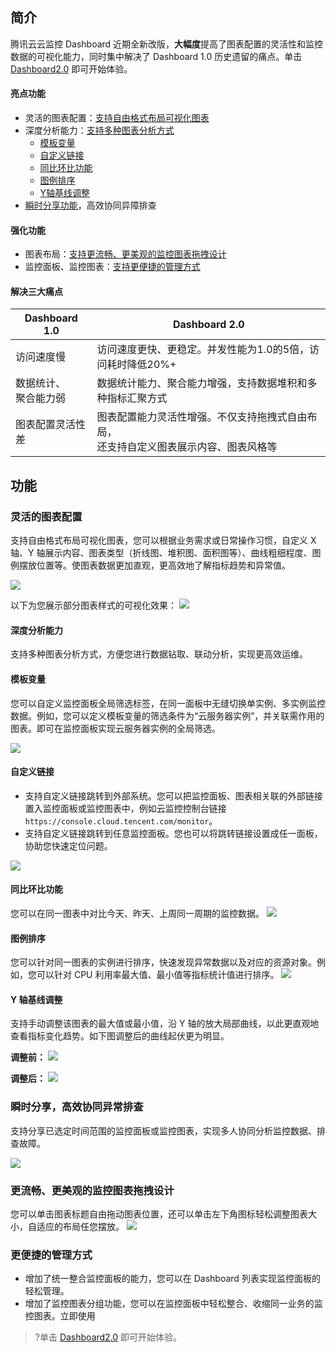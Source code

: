## 简介

腾讯云云监控 Dashboard 近期全新改版，**大幅度**提高了图表配置的灵活性和监控数据的可视化能力，同时集中解决了 Dashboard 1.0 历史遗留的痛点。单击 [Dashboard2.0](https://console.cloud.tencent.com/monitor/dashboard2) 即可开始体验。


#### 亮点功能

- 灵活的图表配置：[支持自由格式布局可视化图表](#step1)
- 深度分析能力：[支持多种图表分析方式](#step2)
  - [模板变量](#step6)
  - [自定义链接](#step7)
  - [同比环比功能](#step8)
  - [图例排序](#step9)
  - [Y轴基线调整](#step10)
- [瞬时分享功能](#step3)，高效协同异障排查

#### 强化功能

- 图表布局：[支持更流畅、更美观的监控图表拖拽设计](#step4)
- 监控面板、监控图表：[支持更便捷的管理方式](#step5)

#### 解决三大痛点

| Dashboard 1.0            | Dashboard 2.0                                                |
| ------------------------ | ------------------------------------------------------------ |
| 访问速度慢               | 访问速度更快、更稳定。并发性能为1.0的5倍，访问耗时降低20%+   |
| 数据统计、<br>聚合能力弱 | 数据统计能力、聚合能力增强，支持数据堆积和多种指标汇聚方式   |
| 图表配置灵活性差         | 图表配置能力灵活性增强。不仅支持拖拽式自由布局，<br>还支持自定义图表展示内容、图表风格等 |


## 功能

### 灵活的图表配置<span id="step1"></span>

支持自由格式布局可视化图表，您可以根据业务需求或日常操作习惯，自定义 X 轴、Y 轴展示内容、图表类型（折线图、堆积图、面积图等）、曲线粗细程度、图例摆放位置等。使图表数据更加直观，更高效地了解指标趋势和异常值。

![](https://main.qcloudimg.com/raw/349f9a15ef3fe2f36d80defe05973bfc.gif)

以下为您展示部分图表样式的可视化效果：
![](https://main.qcloudimg.com/raw/1720a31b3c3353e99b9763a7aeb4f4b5.gif)
[](id:step2)

#### 深度分析能力

支持多种图表分析方式，方便您进行数据钻取、联动分析，实现更高效运维。
[](id:step6)

#### 模板变量
您可以自定义监控面板全局筛选标签，在同一面板中无缝切换单实例、多实例监控数据。例如，您可以定义模板变量的筛选条件为“云服务器实例”，并关联需作用的图表。即可在监控面板实现云服务器实例的全局筛选。

![](https://main.qcloudimg.com/raw/09d5a5cc7a5868b29526c36c6cece3a3.gif)
[](id:step7)

#### 自定义链接

- 支持自定义链接跳转到外部系统。您可以把监控面板、图表相关联的外部链接置入监控面板或监控图表中，例如云监控控制台链接 `https://console.cloud.tencent.com/monitor`。
- 支持自定义链接跳转到任意监控面板。您也可以将跳转链接设置成任一面板，协助您快速定位问题。

![](https://main.qcloudimg.com/raw/ca05bb75d66760f7d11c1c0657450bd9.png)
[](id:step8)

#### 同比环比功能

您可以在同一图表中对比今天、昨天、上周同一周期的监控数据。
![](https://main.qcloudimg.com/raw/9401010b73355f74d882297ed297f54f.png)
[](id:step9)

#### 图例排序
您可以针对同一图表的实例进行排序，快速发现异常数据以及对应的资源对象。例如，您可以针对 CPU 利用率最大值、最小值等指标统计值进行排序。
![](https://main.qcloudimg.com/raw/b552ff329cacd90949d8adbbc84241e7.gif)
[](id:step10)

#### Y 轴基线调整
支持手动调整该图表的最大值或最小值，沿 Y 轴的放大局部曲线，以此更直观地查看指标变化趋势。如下图调整后的曲线起伏更为明显。

**调整前：**
![](https://main.qcloudimg.com/raw/d67d897f205f69fd71e88252245da5e9.png)

**调整后：**
![](https://main.qcloudimg.com/raw/8510102bddc31d3f39a26c099d76a3c4.png)

[](id:step3)

### 瞬时分享，高效协同异常排查

支持分享已选定时间范围的监控面板或监控图表，实现多人协同分析监控数据、排查故障。

![](https://main.qcloudimg.com/raw/64c7b3ae6bf63e4fb9a09cb536c36f94.png)
[](id:step4)

### 更流畅、更美观的监控图表拖拽设计

您可以单击图表标题自由拖动图表位置，还可以单击左下角图标轻松调整图表大小，自适应的布局任您摆放。
![](https://main.qcloudimg.com/raw/5b1fa6c6fd642f26ee3c8969201ffa49.gif)

### 更便捷的管理方式<span id="step5"></span>

- 增加了统一整合监控面板的能力，您可以在 Dashboard 列表实现监控面板的轻松管理。
- 增加了监控图表分组功能，您可以在监控面板中轻松整合、收缩同一业务的监控图表。立即使用

>?单击 [Dashboard2.0](https://console.cloud.tencent.com/monitor/dashboard2) 即可开始体验。
